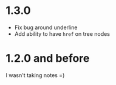 # 1.3.0

* Fix bug around underline
* Add ability to have `href` on tree nodes

# 1.2.0 and before

I wasn't taking notes =)
